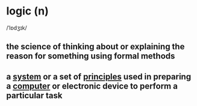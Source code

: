 # logic (n)

/ˈlɒdʒɪk/

## the science of thinking about or explaining the reason for something using formal methods

## a [system](system-n.md#a-set-of-computer-equipment-and-programs-that-are-used-together) or a set of [principles](principle-n.md#a-law-a-rule-or-a-theory-that-something-is-based-on) used in preparing a [computer](computer-n.md#an-electronic-machine-that-can-store-organize-and-find-information-do-processes-with-numbers-and-other-data-and-control-other-machines) or electronic device to perform a particular task